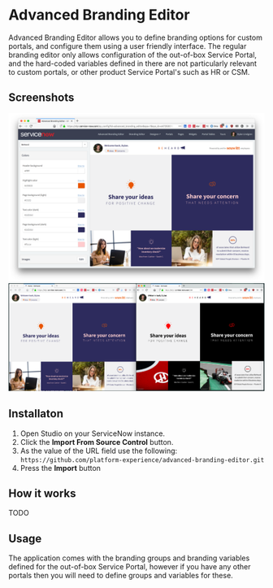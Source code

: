 Advanced Branding Editor
==================
Advanced Branding Editor allows you to define branding options for custom portals, and configure them using a user friendly interface. The regular branding editor only allows configuration of the out-of-box Service Portal, and the hard-coded variables defined in there are not particularly relevant to custom portals, or other product Service Portal's such as HR or CSM.

Screenshots
-------------------

<img src="screenshot.png">

<img src="abe.png">

Installaton
-------------------
1. Open Studio on your ServiceNow instance.
2. Click the **Import From Source Control** button.
3. As the value of the URL field use the following:
	`https://github.com/platform-experience/advanced-branding-editor.git`
4. Press the **Import** button

How it works
-------------------

TODO

Usage
-------------------
The application comes with the branding groups and branding variables defined for the out-of-box Service Portal, however if you have any other portals then you will need to define groups and variables for these.
